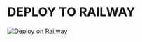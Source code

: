 # DEPLOY TO RAILWAY

[![Deploy on Railway](https://railway.app/button.svg)](https://railway.app/template/a4PlXN?referralCode=Xt40yB)

